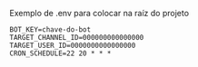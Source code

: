 Exemplo de .env para colocar na raíz do projeto

```env
BOT_KEY=chave-do-bot
TARGET_CHANNEL_ID=000000000000000
TARGET_USER_ID=0000000000000000
CRON_SCHEDULE=22 20 * * *
```
